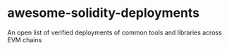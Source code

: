 # awesome-solidity-deployments
An open list of verified deployments of common tools and libraries across EVM chains
